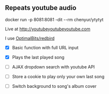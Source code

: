 ## Repeats youtube audio

docker run -p 8081:8081 -dit --rm chenyur/ytytyt

Live at http://youtubeyoutubeyoutube.com

I use [OptimalBits/redbird](https://github.com/OptimalBits/redbird)

- [x] Basic function with full URL input
- [x] Plays the last played song
- [ ] AJAX dropdown search with youtube API
- [ ] Store a cookie to play only your own last song
- [ ] Switch background to song's album cover


